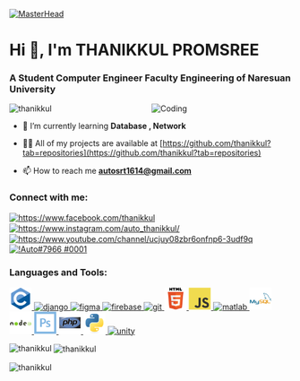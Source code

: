 [![MasterHead](https://media3.giphy.com/media/4QTRR1Dhxp3zi/giphy.gif?cid=ecf05e47utzfg8r1s1iuk51pckputs2sykw56jzurnhj3x3d&rid=giphy.gif&ct=g)](https://rishavchanda.io)
<h1 align="left">Hi 👋, I'm THANIKKUL PROMSREE</h1>
<h3 align="left">A Student Computer Engineer Faculty Engineering of Naresuan University</h3>
<img align="right" alt="Coding" width="250" src="https://www.img.in.th/images/302dd9cab3866be3cc9062396fe827cf.th.jpg">

<p align="left"> <img src="https://komarev.com/ghpvc/?username=thanikkul&label=Profile%20views&color=0e75b6&style=flat" alt="thanikkul" /> </p>

- 🌱 I’m currently learning **Database , Network**

- 👨‍💻 All of my projects are available at [https://github.com/thanikkul?tab=repositories](https://github.com/thanikkul?tab=repositories)

- 📫 How to reach me **autosrt1614@gmail.com**

<h3 align="left">Connect with me:</h3>
<p align="left">
<a href="https://fb.com/thanikkul" target="blank"><img align="center" src="https://raw.githubusercontent.com/rahuldkjain/github-profile-readme-generator/master/src/images/icons/Social/facebook.svg" alt="https://www.facebook.com/thanikkul" height="30" width="40" /></a>
<a href="https://instagram.com/auto_thanikkul/" target="blank"><img align="center" src="https://raw.githubusercontent.com/rahuldkjain/github-profile-readme-generator/master/src/images/icons/Social/instagram.svg" alt="https://www.instagram.com/auto_thanikkul/" height="30" width="40" /></a>
<a href="https://www.youtube.com/channel/UCJuy08ZBR6OnfNP6-3udF9Q" target="blank"><img align="center" src="https://raw.githubusercontent.com/rahuldkjain/github-profile-readme-generator/master/src/images/icons/Social/youtube.svg" alt="https://www.youtube.com/channel/ucjuy08zbr6onfnp6-3udf9q" height="30" width="40" /></a>
<a href="https://discord.gg/!Auto#7966 #0001" target="blank"><img align="center" src="https://raw.githubusercontent.com/rahuldkjain/github-profile-readme-generator/master/src/images/icons/Social/discord.svg" alt="!Auto#7966 #0001" height="30" width="40" /></a>
</p>

<h3 align="left">Languages and Tools:</h3>
<p align="left"> <a href="https://www.cprogramming.com/" target="_blank" rel="noreferrer"> <img src="https://raw.githubusercontent.com/devicons/devicon/master/icons/c/c-original.svg" alt="c" width="40" height="40"/> </a> <a href="https://www.djangoproject.com/" target="_blank" rel="noreferrer"> <img src="https://cdn.worldvectorlogo.com/logos/django.svg" alt="django" width="40" height="40"/> </a> <a href="https://www.figma.com/" target="_blank" rel="noreferrer"> <img src="https://www.vectorlogo.zone/logos/figma/figma-icon.svg" alt="figma" width="40" height="40"/> </a> <a href="https://firebase.google.com/" target="_blank" rel="noreferrer"> <img src="https://www.vectorlogo.zone/logos/firebase/firebase-icon.svg" alt="firebase" width="40" height="40"/> </a> <a href="https://git-scm.com/" target="_blank" rel="noreferrer"> <img src="https://www.vectorlogo.zone/logos/git-scm/git-scm-icon.svg" alt="git" width="40" height="40"/> </a> <a href="https://www.w3.org/html/" target="_blank" rel="noreferrer"> <img src="https://raw.githubusercontent.com/devicons/devicon/master/icons/html5/html5-original-wordmark.svg" alt="html5" width="40" height="40"/> </a> <a href="https://developer.mozilla.org/en-US/docs/Web/JavaScript" target="_blank" rel="noreferrer"> <img src="https://raw.githubusercontent.com/devicons/devicon/master/icons/javascript/javascript-original.svg" alt="javascript" width="40" height="40"/> </a> <a href="https://www.mathworks.com/" target="_blank" rel="noreferrer"> <img src="https://upload.wikimedia.org/wikipedia/commons/2/21/Matlab_Logo.png" alt="matlab" width="40" height="40"/> </a> <a href="https://www.mysql.com/" target="_blank" rel="noreferrer"> <img src="https://raw.githubusercontent.com/devicons/devicon/master/icons/mysql/mysql-original-wordmark.svg" alt="mysql" width="40" height="40"/> </a> <a href="https://nodejs.org" target="_blank" rel="noreferrer"> <img src="https://raw.githubusercontent.com/devicons/devicon/master/icons/nodejs/nodejs-original-wordmark.svg" alt="nodejs" width="40" height="40"/> </a> <a href="https://www.photoshop.com/en" target="_blank" rel="noreferrer"> <img src="https://raw.githubusercontent.com/devicons/devicon/master/icons/photoshop/photoshop-line.svg" alt="photoshop" width="40" height="40"/> </a> <a href="https://www.php.net" target="_blank" rel="noreferrer"> <img src="https://raw.githubusercontent.com/devicons/devicon/master/icons/php/php-original.svg" alt="php" width="40" height="40"/> </a> <a href="https://www.python.org" target="_blank" rel="noreferrer"> <img src="https://raw.githubusercontent.com/devicons/devicon/master/icons/python/python-original.svg" alt="python" width="40" height="40"/> </a> <a href="https://unity.com/" target="_blank" rel="noreferrer"> <img src="https://www.vectorlogo.zone/logos/unity3d/unity3d-icon.svg" alt="unity" width="40" height="40"/> </a> </p>

<p><img align="left" src="https://github-readme-stats.vercel.app/api/top-langs?username=thanikkul&show_icons=true&locale=en&layout=compact" alt="thanikkul" /></p>

<p>&nbsp;<img align="center" src="https://github-readme-stats.vercel.app/api?username=thanikkul&show_icons=true&locale=en" alt="thanikkul" /></p>

<p><img align="center" src="https://github-readme-streak-stats.herokuapp.com/?user=thanikkul&" alt="thanikkul" /></p>
